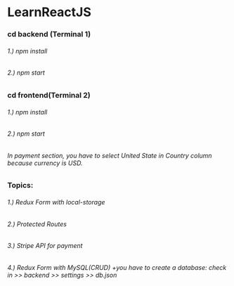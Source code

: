 # LearnReactJS

### cd backend (Terminal 1)
###### 1.) npm install
###### 2.) npm start

### cd frontend(Terminal 2)
###### 1.) npm install
###### 2.) npm start


###### In payment section, you have to select United State in Country column because currency is USD.

### Topics:
###### 1.) Redux Form with local-storage
###### 2.) Protected Routes
###### 3.) Stripe API for payment
###### 4.) Redux Form with MySQL(CRUD) +you have to create a database: check in >> backend >> settings >> db.json
